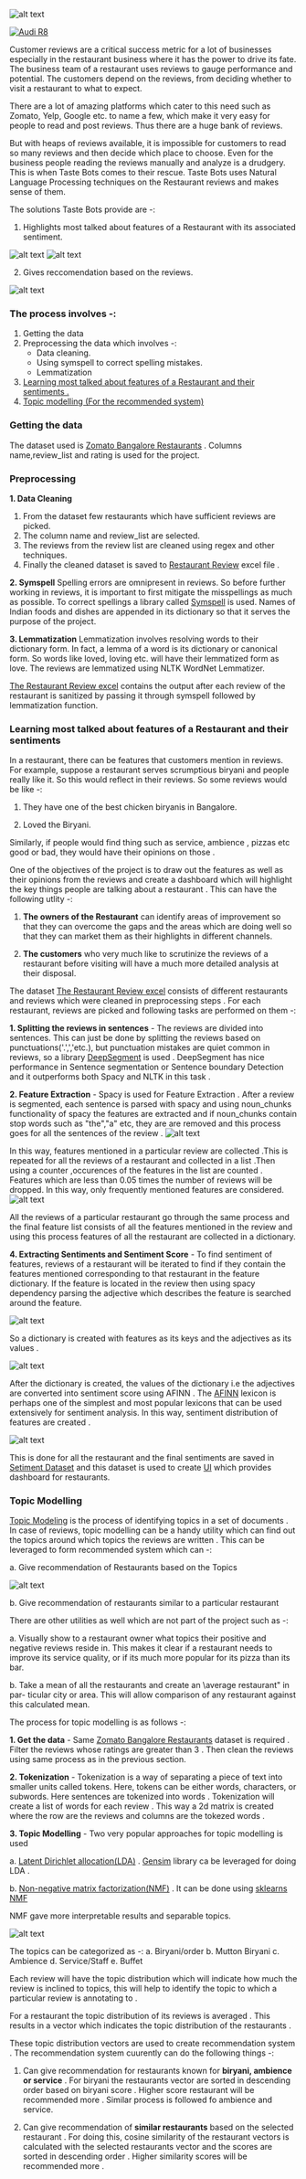 ![alt text](/Image/alfredo.jpg)


[![Audi R8](http://img.youtube.com/vi/KOxbO0EI4MA/0.jpg)](https://vimeo.com/493006952/?target="_blank" "Audi R8")

Customer reviews are a critical success metric for a lot of businesses especially in the restaurant business where it has the power to drive its fate. The business team of a restaurant uses reviews to gauge performance and potential. The customers depend on the reviews, from deciding whether to visit a restaurant to what to expect.

There are a lot of amazing platforms which cater to this need such as Zomato, Yelp, Google etc. to name a few, which make it very easy for people to read and post reviews. Thus there are a huge bank of reviews. 

But with heaps of reviews available, it is impossible for customers to read so many reviews and then decide which place to choose. Even for the business people reading the reviews manually and analyze is a drudgery.  This is when Taste Bots comes to their rescue. Taste  Bots uses Natural Language Processing techniques on the Restaurant reviews and makes sense of them. 

The solutions Taste Bots provide are -:

1) <a name="top1">Highlights most talked about features of a Restaurant with its associated sentiment.</a>

![alt text](/Image/blog1.png)
![alt text](/Image/blog3.png)

2) <a name="top2">Gives reccomendation based on the reviews.</a>

![alt text](/Image/blog2.png)

### The process involves -:
1. Getting the data
2. Preprocessing the data which involves -:
      - Data cleaning.
      - Using symspell to correct spelling mistakes.
      - Lemmatization
3. [Learning most talked about features of a Restaurant and their sentiments .](#top1)  
4. [Topic modelling (For the recommended system)](#top2)


### Getting the data
The dataset used is <a href="https://www.kaggle.com/himanshupoddar/zomato-bangalore-restaurants">Zomato Bangalore Restaurants</a> .
Columns name,review_list and rating is used for the project.

### Preprocessing
**1. Data Cleaning**
1. From the dataset few restaurants which have sufficient reviews are picked.
2. The column name and review_list are selected.
3. The reviews from the review list are cleaned using regex and other techniques.
4. Finally the cleaned dataset is saved to <a name='rest_excel' href="https://github.com/codedribbler/Taste-Bots/blob/master/Code/Restaurant_Review.xlsx">Restaurant Review</a> excel file .


**2. Symspell**
Spelling errors are omnipresent in reviews. So before further working in reviews, it is important to first mitigate the misspellings as much as possible.
To correct spellings a library called <a href="https://github.com/wolfgarbe/SymSpell">Symspell</a> is used. Names of Indian foods and dishes are appended in its dictionary so that it serves the purpose of the project.

**3. Lemmatization**
Lemmatization involves resolving words to their dictionary form. In fact, a lemma of a word is its dictionary or canonical form. So words like loved, loving etc. will have their lemmatized form as love. The reviews are lemmatized using NLTK WordNet Lemmatizer.

<a href="https://github.com/codedribbler/Taste-Bots/blob/master/Code/Restaurant_Review.xlsx">The Restaurant Review excel</a> contains the output after each review of the restaurant is sanitized by passing it through symspell followed by lemmatization function. 


### Learning most talked about features of a Restaurant and their sentiments

In a restaurant, there can be features that customers mention in reviews. For example, suppose a restaurant serves scrumptious biryani and people really like it. So this would reflect in their reviews. So some reviews would be like -:

1) They have one of the best chicken biryanis in Bangalore.

2) Loved the Biryani.

Similarly, if people would find thing such as service, ambience , pizzas etc good or bad, they would have their opinions on those .

One of the objectives of the project is to draw out the features as well as their opinions from the reviews and create a dashboard which will highlight the key things people are talking about a restaurant . This can have the following utlity -:

1) **The owners of the Restaurant** can identify areas of improvement so that they can overcome the gaps and the areas which are doing well so that they can market them as their highlights in different channels.

2) **The customers** who very much like to scrutinize the reviews of a restaurant before visiting will have a much more detailed analysis at their disposal.


The dataset <a href="https://github.com/codedribbler/Taste-Bots/blob/master/Code/Restaurant_Review.xlsx">The Restaurant Review excel</a> consists of different restaurants and reviews which were cleaned in preprocessing steps . For each restaurant, reviews are picked and following tasks are performed on them -:

**1. Splitting the reviews in sentences** - The reviews are divided into sentences. This can just be done by splitting the reviews based on punctuations('.',','etc.), but punctuation mistakes are quiet common in reviews, so a library <a href="https://github.com/notAI-tech/deepsegment">DeepSegment</a> is used . DeepSegment has nice performance in Sentence segmentation or Sentence boundary Detection and it outperforms both Spacy and NLTK in this task .

**2. Feature Extraction** - Spacy is used for Feature Extraction . After a review is segmented, each sentence is parsed with spacy and using noun_chunks functionality of spacy the features are extracted and if noun_chunks contain stop words such as "the","a" etc, they are are removed and this process goes for all the sentences of the review .
![alt text](/Image/chunk.png)





In this way, features mentioned in a particular review are collected .This is repeated for all the reviews of a restaurant and collected in a list .Then using a counter ,occurences of the features in the list are counted . Features which are less than 0.05 times the number of reviews will be dropped. In this way, only frequently mentioned features are considered.
![alt text](/Image/count_chunk.png)

All the reviews of a particular restaurant go through the same process and the final feature list consists of all the features mentioned in the review and using this process features of all the restaurant are collected in a dictionary.


**4. Extracting Sentiments and Sentiment Score** - To find sentiment of features, reviews of a restaurant will be iterated to find if they contain the features mentioned corresponding to that restaurant in the feature dictionary. If the feature is located in the review then using spacy dependency parsing the adjective which describes the feature is searched around the feature. 


![alt text](/Image/dep1.png)

So a dictionary is created with features as its keys and the adjectives as its values .


![alt text](/Image/adj.png)

After the dictionary is created, the values of the dictionary i.e the adjectives are converted into sentiment score using AFINN . The <a href="https://pypi.org/project/afinn/">AFINN</a> lexicon is perhaps one of the simplest and most popular lexicons that
can be used extensively for sentiment analysis. In this way, sentiment distribution of features are created .


![alt text](/Image/sent_dist.png)

This is done for all the restaurant and the final sentiments are saved in <a href="https://github.com/codedribbler/Taste-Bots/blob/master/Code/sentiment_matrix.xlsx">Setiment Dataset</a> and this dataset is used to create [UI](#top1) which provides dashboard for restaurants.



### Topic Modelling

<a href="https://en.wikipedia.org/wiki/Topic_model#:~:text=In%20machine%20learning%20and%20natural,structures%20in%20a%20text%20body.">Topic Modeling</a> is the process of identifying topics in a set of documents . In case of reviews, topic modelling can be a handy utility which can find out the topics around which topics the reviews are written . This can be leveraged to form recommended system which can -:

a. Give recommendation of Restaurants based on the Topics

![alt text](/Image/recommend.png)

b. Give recommendation of restaurants similar to a particular restaurant


There are other utilities as well which are not part of the project such as -:

a. Visually show to a restaurant owner what topics their positive and negative
reviews reside in. This makes it clear if a restaurant needs to improve its service
quality, or if its much more popular for its pizza than its bar.

b. Take a mean of all the restaurants and create an \average restaurant" in par-
ticular city or area. This will allow comparison of any restaurant against this
calculated mean.


The process for topic modelling is as follows -:


**1. Get the data** - Same <a href="https://www.kaggle.com/himanshupoddar/zomato-bangalore-restaurants">Zomato Bangalore Restaurants</a> dataset is required . Filter the reviews whose ratings are greater than 3 . Then clean the reviews using same process as in the previous section.

**2. Tokenization** - Tokenization is a way of separating a piece of text into smaller units called tokens. Here, tokens can be either words, characters, or subwords. Here sentences are tokenized into words . Tokenization will create a list of words for each review . This way a 2d matrix is created where the row are the reviews and columns are the tokezed words . 

**3. Topic Modelling** - Two very popular approaches for topic modelling is used 

a. <a href="https://en.wikipedia.org/wiki/Latent_Dirichlet_allocation">Latent Dirichlet allocation(LDA)</a> . <a href="https://radimrehurek.com/gensim/">Gensim</a> library ca be leveraged for doing LDA .  

b. <a href="https://en.wikipedia.org/wiki/Non-negative_matrix_factorization">Non-negative matrix factorization(NMF)</a> . It can be done using <a href="https://scikit-learn.org/stable/modules/generated/sklearn.decomposition.NMF.html">sklearns NMF</a> 

NMF gave more interpretable results and separable topics.

![alt text](/Image/topics.png)

The topics can be categorized as -:
a. Biryani/order
b. Mutton Biryani
c. Ambience
d. Service/Staff
e. Buffet

Each review will have the topic distribution which will indicate how much the review is inclined to topics, this will help to identify the topic to which a particular review is annotating to .

For a restaurant the topic distribution of its reviews is averaged . This results in a vector which indicates the topic distribution of the restaurants .

These topic distribution vectors are used to create recommendation system . The recommendation system cuurently can do the following things -:

1) Can give recommendation for restaurants known for **biryani, ambience or service** . For biryani the restaurants vector are sorted in descending order based on biryani score . Higher score restaurant will be recommended more . Similar process is followed fo ambience and service.


2) Can give recommendation of **similar restaurants** based on the selected restaurant . For doing this, cosine similarity of the restaurant vectors is calculated with the selected restaurants vector and the scores are sorted in descending order . Higher similarity scores will be recommended more .




